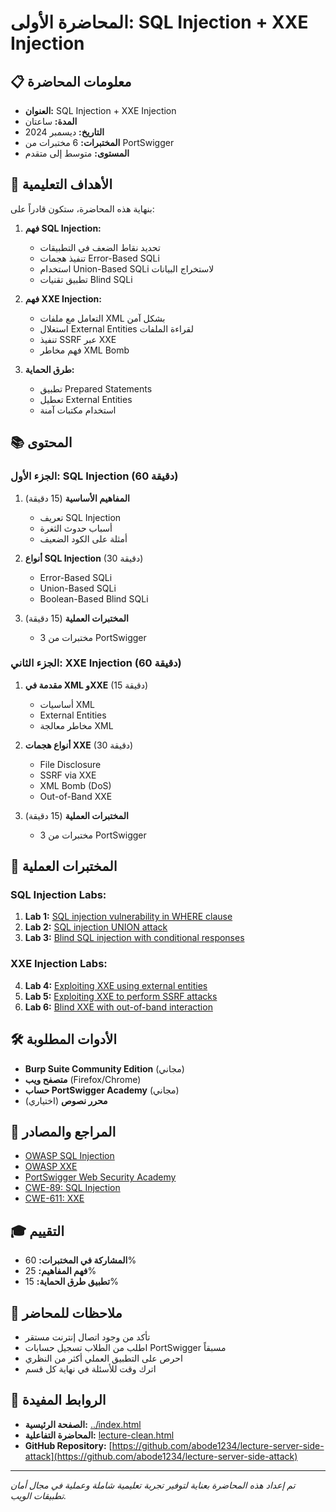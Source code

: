 # المحاضرة الأولى: SQL Injection + XXE Injection

## 📋 معلومات المحاضرة

- **العنوان:** SQL Injection + XXE Injection
- **المدة:** ساعتان
- **التاريخ:** ديسمبر 2024
- **المختبرات:** 6 مختبرات من PortSwigger
- **المستوى:** متوسط إلى متقدم

## 🎯 الأهداف التعليمية

بنهاية هذه المحاضرة، ستكون قادراً على:

1. **فهم SQL Injection:**
   - تحديد نقاط الضعف في التطبيقات
   - تنفيذ هجمات Error-Based SQLi
   - استخدام Union-Based SQLi لاستخراج البيانات
   - تطبيق تقنيات Blind SQLi

2. **فهم XXE Injection:**
   - التعامل مع ملفات XML بشكل آمن
   - استغلال External Entities لقراءة الملفات
   - تنفيذ SSRF عبر XXE
   - فهم مخاطر XML Bomb

3. **طرق الحماية:**
   - تطبيق Prepared Statements
   - تعطيل External Entities
   - استخدام مكتبات آمنة

## 📚 المحتوى

### الجزء الأول: SQL Injection (60 دقيقة)
1. **المفاهيم الأساسية** (15 دقيقة)
   - تعريف SQL Injection
   - أسباب حدوث الثغرة
   - أمثلة على الكود الضعيف

2. **أنواع SQL Injection** (30 دقيقة)
   - Error-Based SQLi
   - Union-Based SQLi  
   - Boolean-Based Blind SQLi

3. **المختبرات العملية** (15 دقيقة)
   - 3 مختبرات من PortSwigger

### الجزء الثاني: XXE Injection (60 دقيقة)
1. **مقدمة في XML وXXE** (15 دقيقة)
   - أساسيات XML
   - External Entities
   - مخاطر معالجة XML

2. **أنواع هجمات XXE** (30 دقيقة)
   - File Disclosure
   - SSRF via XXE
   - XML Bomb (DoS)
   - Out-of-Band XXE

3. **المختبرات العملية** (15 دقيقة)
   - 3 مختبرات من PortSwigger

## 🧪 المختبرات العملية

### SQL Injection Labs:
1. **Lab 1:** [SQL injection vulnerability in WHERE clause](https://portswigger.net/web-security/sql-injection/lab-retrieve-hidden-data)
2. **Lab 2:** [SQL injection UNION attack](https://portswigger.net/web-security/sql-injection/union-attacks/lab-determine-number-of-columns)
3. **Lab 3:** [Blind SQL injection with conditional responses](https://portswigger.net/web-security/sql-injection/blind/lab-conditional-responses)

### XXE Injection Labs:
4. **Lab 4:** [Exploiting XXE using external entities](https://portswigger.net/web-security/xxe/lab-exploiting-xxe-to-retrieve-files)
5. **Lab 5:** [Exploiting XXE to perform SSRF attacks](https://portswigger.net/web-security/xxe/lab-exploiting-xxe-to-perform-ssrf)
6. **Lab 6:** [Blind XXE with out-of-band interaction](https://portswigger.net/web-security/xxe/blind/lab-xxe-with-out-of-band-interaction)

## 🛠️ الأدوات المطلوبة

- **Burp Suite Community Edition** (مجاني)
- **متصفح ويب** (Firefox/Chrome)
- **حساب PortSwigger Academy** (مجاني)
- **محرر نصوص** (اختياري)

## 📖 المراجع والمصادر

- [OWASP SQL Injection](https://owasp.org/www-community/attacks/SQL_Injection)
- [OWASP XXE](https://owasp.org/www-community/vulnerabilities/XML_External_Entity_(XXE)_Processing)
- [PortSwigger Web Security Academy](https://portswigger.net/web-security)
- [CWE-89: SQL Injection](https://cwe.mitre.org/data/definitions/89.html)
- [CWE-611: XXE](https://cwe.mitre.org/data/definitions/611.html)

## 🎓 التقييم

- **المشاركة في المختبرات:** 60%
- **فهم المفاهيم:** 25%
- **تطبيق طرق الحماية:** 15%

## 📝 ملاحظات للمحاضر

- تأكد من وجود اتصال إنترنت مستقر
- اطلب من الطلاب تسجيل حسابات PortSwigger مسبقاً
- احرص على التطبيق العملي أكثر من النظري
- اترك وقت للأسئلة في نهاية كل قسم

## 🔗 الروابط المفيدة

- **الصفحة الرئيسية:** [../index.html](../index.html)
- **المحاضرة التفاعلية:** [lecture-clean.html](lecture-clean.html)
- **GitHub Repository:** [https://github.com/abode1234/lecture-server-side-attack](https://github.com/abode1234/lecture-server-side-attack)

---

*تم إعداد هذه المحاضرة بعناية لتوفير تجربة تعليمية شاملة وعملية في مجال أمان تطبيقات الويب.* 